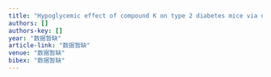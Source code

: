 ```yaml
---
title: "Hypoglycemic effect of compound K on type 2 diabetes mice via down-regulation of PEPCK and G 6 Pase expression in liver"
authors: []
authors-key: []
year: "数据暂缺"
article-link: "数据暂缺"
venue: "数据暂缺"
bibex: "数据暂缺"
---
```

